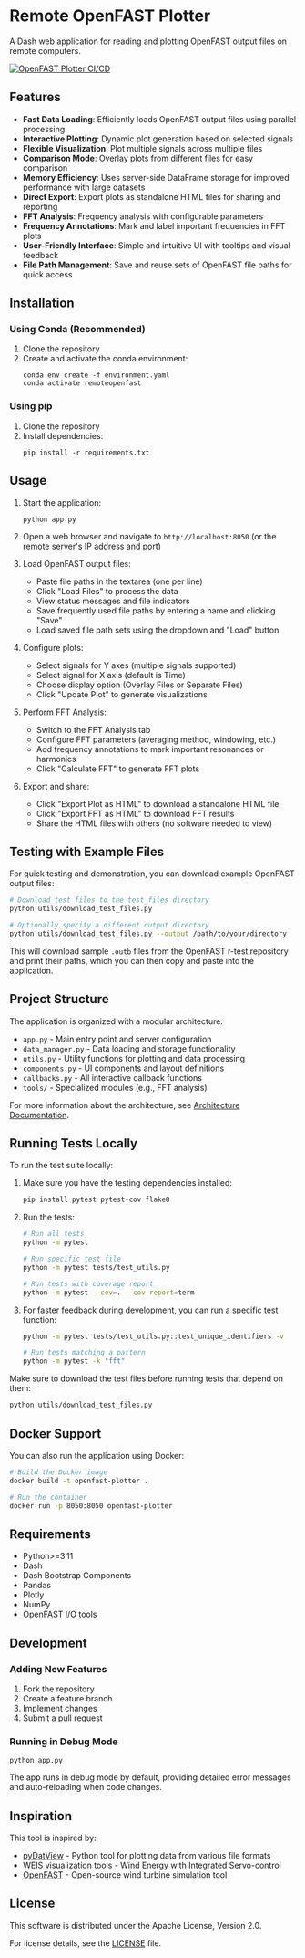 # Remote OpenFAST Plotter

A Dash web application for reading and plotting OpenFAST output files on remote computers.

[![OpenFAST Plotter CI/CD](https://github.com/mayankchetan/remoteOpenFASTplotter/actions/workflows/ci-cd.yml/badge.svg)](https://github.com/mayankchetan/remoteOpenFASTplotter/actions/workflows/ci-cd.yml)

## Features

- **Fast Data Loading**: Efficiently loads OpenFAST output files using parallel processing
- **Interactive Plotting**: Dynamic plot generation based on selected signals
- **Flexible Visualization**: Plot multiple signals across multiple files
- **Comparison Mode**: Overlay plots from different files for easy comparison
- **Memory Efficiency**: Uses server-side DataFrame storage for improved performance with large datasets
- **Direct Export**: Export plots as standalone HTML files for sharing and reporting
- **FFT Analysis**: Frequency analysis with configurable parameters
- **Frequency Annotations**: Mark and label important frequencies in FFT plots
- **User-Friendly Interface**: Simple and intuitive UI with tooltips and visual feedback
- **File Path Management**: Save and reuse sets of OpenFAST file paths for quick access

## Installation

### Using Conda (Recommended)

1. Clone the repository
2. Create and activate the conda environment:
   ```
   conda env create -f environment.yaml
   conda activate remoteopenfast
   ```

### Using pip

1. Clone the repository
2. Install dependencies:
   ```
   pip install -r requirements.txt
   ```

## Usage

1. Start the application:
   ```
   python app.py
   ```
2. Open a web browser and navigate to `http://localhost:8050` (or the remote server's IP address and port)
3. Load OpenFAST output files:
   - Paste file paths in the textarea (one per line)
   - Click "Load Files" to process the data
   - View status messages and file indicators
   - Save frequently used file paths by entering a name and clicking "Save"
   - Load saved file path sets using the dropdown and "Load" button

4. Configure plots:
   - Select signals for Y axes (multiple signals supported)
   - Select signal for X axis (default is Time)
   - Choose display option (Overlay Files or Separate Files)
   - Click "Update Plot" to generate visualizations

5. Perform FFT Analysis:
   - Switch to the FFT Analysis tab
   - Configure FFT parameters (averaging method, windowing, etc.)
   - Add frequency annotations to mark important resonances or harmonics
   - Click "Calculate FFT" to generate FFT plots

6. Export and share:
   - Click "Export Plot as HTML" to download a standalone HTML file
   - Click "Export FFT as HTML" to download FFT results
   - Share the HTML files with others (no software needed to view)

## Testing with Example Files

For quick testing and demonstration, you can download example OpenFAST output files:

```bash
# Download test files to the test_files directory
python utils/download_test_files.py

# Optionally specify a different output directory
python utils/download_test_files.py --output /path/to/your/directory
```

This will download sample `.outb` files from the OpenFAST r-test repository and print their paths, which you can then copy and paste into the application.

## Project Structure

The application is organized with a modular architecture:

- `app.py` - Main entry point and server configuration
- `data_manager.py` - Data loading and storage functionality
- `utils.py` - Utility functions for plotting and data processing
- `components.py` - UI components and layout definitions
- `callbacks.py` - All interactive callback functions
- `tools/` - Specialized modules (e.g., FFT analysis)

For more information about the architecture, see [Architecture Documentation](docs/architecture.md).

## Running Tests Locally

To run the test suite locally:

1. Make sure you have the testing dependencies installed:
   ```bash
   pip install pytest pytest-cov flake8
   ```

2. Run the tests:
   ```bash
   # Run all tests
   python -m pytest
   
   # Run specific test file
   python -m pytest tests/test_utils.py
   
   # Run tests with coverage report
   python -m pytest --cov=. --cov-report=term
   ```

3. For faster feedback during development, you can run a specific test function:
   ```bash
   python -m pytest tests/test_utils.py::test_unique_identifiers -v
   
   # Run tests matching a pattern
   python -m pytest -k "fft"
   ```

Make sure to download the test files before running tests that depend on them:
```bash
python utils/download_test_files.py
```

## Docker Support

You can also run the application using Docker:

```bash
# Build the Docker image
docker build -t openfast-plotter .

# Run the container
docker run -p 8050:8050 openfast-plotter
```

## Requirements

- Python>=3.11
- Dash
- Dash Bootstrap Components
- Pandas
- Plotly
- NumPy
- OpenFAST I/O tools

## Development

### Adding New Features

1. Fork the repository
2. Create a feature branch
3. Implement changes
4. Submit a pull request

### Running in Debug Mode

```
python app.py
```

The app runs in debug mode by default, providing detailed error messages and auto-reloading when code changes.

## Inspiration

This tool is inspired by:
- [pyDatView](https://github.com/ebranlard/pyDatView) - Python tool for plotting data from various file formats
- [WEIS visualization tools](https://github.com/WISDEM/WEIS) - Wind Energy with Integrated Servo-control
- [OpenFAST](https://github.com/OpenFAST/openfast) - Open-source wind turbine simulation tool

## License

This software is distributed under the Apache License, Version 2.0.

For license details, see the [LICENSE](LICENSE) file.

